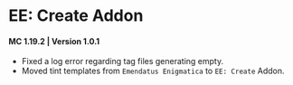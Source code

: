 # EE: Create Addon
#### MC 1.19.2 | Version 1.0.1

* Fixed a log error regarding tag files generating empty.
* Moved tint templates from `Emendatus Enigmatica` to `EE: Create` Addon.